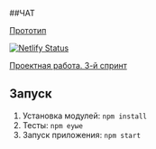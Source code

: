 ##ЧАТ

[Прототип](https://www.figma.com/file/Q54yuzGZDILvmg4wCe5Kco/%D0%A7%D0%90%D0%A2?node-id=0%3A1)

[![Netlify Status](https://api.netlify.com/api/v1/badges/9930d43a-52de-4076-a5db-328eb15c058b/deploy-status)](https://app.netlify.com/sites/naughty-wescoff-127c17/deploys)

[Проектная работа. 3-й спринт](https://naughty-wescoff-127c17.netlify.app)

## Запуск

1. Установка модулей: `npm install`
2. Тесты: `npm еуые`
3. Запуск приложения: `npm start`